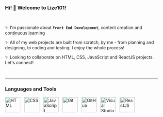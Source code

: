 ### Hi! 👋 Welcome to Lize101!

<br/>

✨ I'm passionate about **`Front End Development`**, content creation and continuous learning

✨ All of my web projects are built from scratch, by me - from planning and designing, to coding and testing. I enjoy the whole process!

✨ Looking to collaborate on HTML, CSS, JavaScript and ReactJS projects. Let's connect!

<br/>

---

### Languages and Tools


<img align="left" width="50px" style="padding-right: 10px;" alt="HTML" src="https://cdn.jsdelivr.net/gh/devicons/devicon/icons/html5/html5-original-wordmark.svg" />
<img align="left" width="50px" style="padding-right: 10px;" alt="CSS" src="https://cdn.jsdelivr.net/gh/devicons/devicon/icons/css3/css3-original-wordmark.svg" />
<img align="left" width="50px" style="padding-right: 10px;" alt="JavaScript" src="https://cdn.jsdelivr.net/gh/devicons/devicon/icons/javascript/javascript-original.svg" />
<img align="left" width="50px" style="padding-right: 10px;" alt="Git" src="https://cdn.jsdelivr.net/gh/devicons/devicon/icons/git/git-original-wordmark.svg" />
<img align="left" width="50px" style="padding-right: 10px;" alt="GitHub" src="https://cdn.jsdelivr.net/gh/devicons/devicon/icons/github/github-original-wordmark.svg" />
<img align="left" width="50px" style="padding-right: 10px;" alt="Visual Studio Code" src="https://cdn.jsdelivr.net/gh/devicons/devicon/icons/vscode/vscode-original.svg" />         
<img align="left" width="50px" style="padding-right: 10px;" alt="ReactJS" src="https://cdn.jsdelivr.net/gh/devicons/devicon/icons/react/react-original-wordmark.svg" />

          
          

<!--
**Lize101/Lize101** is a ✨ _special_ ✨ repository because its `README.md` (this file) appears on your GitHub profile.

Here are some ideas to get you started:

- 🔭 I’m currently working on ...
- 🌱 I’m currently learning ...
- 
- 🤔 I’m looking for help with ...
- 💬 Ask me about ...
- 📫 How to reach me: ...
- 😄 Pronouns: ...
- ⚡ Fun fact: ...
-->
